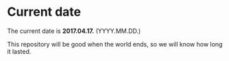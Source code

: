 # Current date

The current date is **2017.04.17.** (YYYY.MM.DD.)

This repository will be good when the world ends, so we will know how long it lasted.
